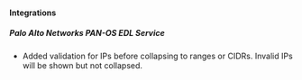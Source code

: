 
#### Integrations
##### Palo Alto Networks PAN-OS EDL Service
- Added validation for IPs before collapsing to ranges or CIDRs. Invalid IPs will be shown but not collapsed.
